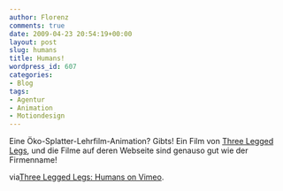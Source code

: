 ```yaml
---
author: Florenz
comments: true
date: 2009-04-23 20:54:19+00:00
layout: post
slug: humans
title: Humans!
wordpress_id: 607
categories:
- Blog
tags:
- Agentur
- Animation
- Motiondesign
---
```


Eine Öko-Splatter-Lehrfilm-Animation? Gibts! Ein Film von [Three Legged Legs](http://threeleggedlegs.com), und die Filme auf deren Webseite sind genauso gut wie der Firmenname!


via[Three Legged Legs: Humans on Vimeo](http://www.vimeo.com/947483).
